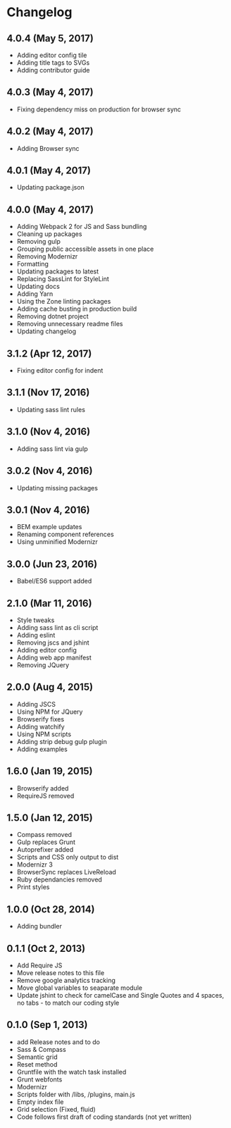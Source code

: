 # Changelog

## 4.0.4 (May 5, 2017)

* Adding editor config tile
* Adding title tags to SVGs
* Adding contributor guide

## 4.0.3 (May 4, 2017)

* Fixing dependency miss on production for browser sync

## 4.0.2 (May 4, 2017)

* Adding Browser sync

## 4.0.1 (May 4, 2017)

* Updating package.json

## 4.0.0 (May 4, 2017)

* Adding Webpack 2 for JS and Sass bundling
* Cleaning up packages
* Removing gulp
* Grouping public accessible assets in one place
* Removing Modernizr
* Formatting
* Updating packages to latest
* Replacing SassLint for StyleLint
* Updating docs
* Adding Yarn
* Using the Zone linting packages
* Adding cache busting in production build
* Removing dotnet project
* Removing unnecessary readme files
* Updating changelog

## 3.1.2 (Apr 12, 2017)

* Fixing editor config for indent

## 3.1.1 (Nov 17, 2016)

* Updating sass lint rules

## 3.1.0 (Nov 4, 2016)

* Adding sass lint via gulp

## 3.0.2 (Nov 4, 2016)

* Updating missing packages

## 3.0.1 (Nov 4, 2016)

* BEM example updates
* Renaming component references
* Using unminified Modernizr

## 3.0.0 (Jun 23, 2016)

* Babel/ES6 support added

## 2.1.0 (Mar 11, 2016)

* Style tweaks
* Adding sass lint as cli script
* Adding eslint
* Removing jscs and jshint
* Adding editor config
* Adding web app manifest
* Removing JQuery

## 2.0.0 (Aug 4, 2015)

* Adding JSCS
* Using NPM for JQuery
* Browserify fixes
* Adding watchify
* Using NPM scripts
* Adding strip debug gulp plugin
* Adding examples

## 1.6.0 (Jan 19, 2015)

* Browserify added
* RequireJS removed

## 1.5.0 (Jan 12, 2015)

* Compass removed
* Gulp replaces Grunt
* Autoprefixer added
* Scripts and CSS only output to dist
* Modernizr 3
* BrowserSync replaces LiveReload
* Ruby dependancies removed
* Print styles

## 1.0.0 (Oct 28, 2014)

* Adding bundler

## 0.1.1 (Oct 2, 2013)

* Add Require JS
* Move release notes to this file
* Remove google analytics tracking
* Move global variables to seaparate module
* Update jshint to check for camelCase and Single Quotes and 4 spaces, no tabs - to match our coding style

## 0.1.0 (Sep 1, 2013)

* add Release notes and to do
* Sass & Compass
* Semantic grid
* Reset method
* Gruntfile with the watch task installed
* Grunt webfonts
* Modernizr
* Scripts folder with /libs, /plugins, main.js
* Empty index file
* Grid selection (Fixed, fluid)
* Code follows first draft of coding standards (not yet written)
